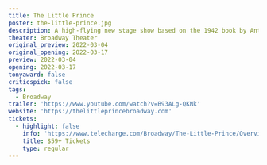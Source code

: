 ```yaml
---
title: The Little Prince
poster: the-little-prince.jpg
description: A high-flying new stage show based on the 1942 book by Antoine de Saint-Exupéry.
theater: Broadway Theater
original_preview: 2022-03-04
original_opening: 2022-03-17
preview: 2022-03-04
opening: 2022-03-17
tonyaward: false
criticspick: false
tags:
  - Broadway
trailer: 'https://www.youtube.com/watch?v=B93ALg-QKNk'
website: 'https://thelittleprincebroadway.com'
tickets:
  - highlight: false
    info: 'https://www.telecharge.com/Broadway/The-Little-Prince/Overview'
    title: $59+ Tickets
    type: regular
---
```


